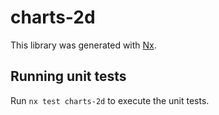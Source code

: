 # charts-2d

This library was generated with [Nx](https://nx.dev).

## Running unit tests

Run `nx test charts-2d` to execute the unit tests.
